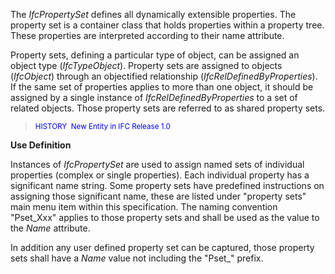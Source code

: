 The _IfcPropertySet_ defines all dynamically extensible properties. The property set is a container class that holds properties within a property tree. These properties are interpreted according to their name attribute.

Property sets, defining a particular type of object, can be assigned an object type (_IfcTypeObject_). Property sets are assigned to objects (_IfcObject_) through an objectified relationship (_IfcRelDefinedByProperties_). If the same set of properties applies to more than one object, it should be assigned by a single instance of _IfcRelDefinedByProperties_ to a set of related objects. Those property sets are referred to as shared property sets.

> <small><font color="#0000ff">HISTORY&nbsp;
New Entity in IFC Release 1.0
  </font></small>

**Use Definition**

Instances of _IfcPropertySet_ are used to assign named sets of individual properties (complex or single properties). Each individual property has a significant name string. Some property sets have&nbsp;predefined instructions on assigning those significant name, these are listed under "property sets" main menu item within this specification. The naming convention "Pset_Xxx" applies to those property sets and shall be used as the value to the _Name_ attribute.

In addition any user defined property set can be captured, those property sets shall have a _Name_ value not including the "Pset_" prefix.